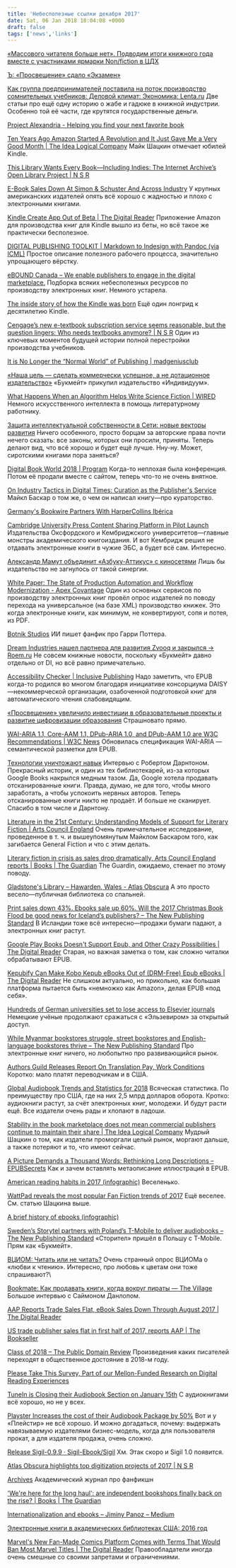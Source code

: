 ```yaml
---
title: 'Небесполезные ссылки декабря 2017'
date: Sat, 06 Jan 2018 18:04:08 +0000
draft: false
tags: ['news','links']
---
```


[«Массового читателя больше нет». Подводим итоги книжного года вместе с участниками ярмарки Non/fiction в ЦДХ](https://www.novayagazeta.ru/articles/2017/12/02/74774-massovogo-chitatelya-bolshe-net)

[Ъ: «Просвещение» сдало «Экзамен»](http://www.unkniga.ru/news/7770-prosveschenie-sdalo-examen.html)

[Как группа предпринимателей поставила на поток производство сомнительных учебников: Деловой климат: Экономика: Lenta.ru](https://lenta.ru/articles/2017/12/14/fake_books/) Две статьи про ещё одну историю о жабе и гадюке в книжной индустрии. Особенно той её части, где крутятся государственные деньги.

[Project Alexandria - Helping you find your next favorite book](http://projectalexandria.net/)

[Ten Years Ago Amazon Started A Revolution and It Just Gave Me a Very Good Month | The Idea Logical Company](https://www.idealog.com/blog/ten-years-ago-amazon-started-revolution-just-gave-good-month/) Майк Шацкин отмечает юбилей Kindle.

[This Library Wants Every Book—Including Indies: The Internet Archive’s Open Library Project | N S R](http://www.noshelfrequired.com/this-library-wants-every-book-including-indies-the-internet-archives-open-library-project/)

[E-Book Sales Down At Simon & Schuster And Across Industry](https://www.forbes.com/sites/ellenduffer/2017/11/28/e-book-sales-down-at-simon-schuster-and-across-industry/#55edfb034e35) У крупных американских издателей опять всё хорошо с жадностью и плохо с электронными книгами.

[Kindle Create App Out of Beta | The Digital Reader](https://the-digital-reader.com/2017/12/04/kindle-create-app-beta/) Приложение Amazon для производства книг для Kindle вышло из беты, но всё такое же практически бесполезное.

[DIGITAL PUBLISHING TOOLKIT | Markdown to Indesign with Pandoc (via ICML)](http://networkcultures.org/digitalpublishing/2014/10/08/markdown-to-indesign-with-pandoc-via-icml/) Простое описание полезного рабочего процесса, значительно упрощающего вёрстку.

[eBOUND Canada – We enable publishers to engage in the digital marketplace.](https://www.eboundcanada.org/) Подборка всяких небесполезных ресурсов по производству электронных книг. Немного устарела.

[The inside story of how the Kindle was born](https://blog.aboutamazon.com/devices/the-inside-story-of-how-the-kindle-was-born) Ещё один лонгрид к десятилетию Kindle.

[Cengage’s new e-textbook subscription service seems reasonable, but the question lingers: Who needs textbooks anymore? | N S R](http://www.noshelfrequired.com/cengages-new-e-textbook-subscription-service-seems-reasonable-but-the-question-lingers-who-needs-textbooks-anymore/) Один из ключевых моментов будущей истории полной перестройки производства учебников.

[It is No Longer the “Normal World” of Publishing | madgeniusclub](https://madgeniusclub.com/2017/12/05/it-is-no-longer-the-normal-world-of-publishing/)

[«Наша цель — сделать коммерчески успешное, а не дотационное издательство»](http://rosinvest.com/novosti/1337421) «Букмейт» прикупил издательство «Индивидуум».

[What Happens When an Algorithm Helps Write Science Fiction | WIRED](https://www.wired.com/2017/12/when-an-algorithm-helps-write-science-fiction/) Немного искусственного интеллекта в помощь литературному работнику.

[Защита интеллектуальной собственности в Сети: новые векторы развития](http://www.unkniga.ru/bookrinok/knigniy-rinok/7806-zaschita-intel-sobstvennosti-v-seti-novye-vektory-razvitiya.html) Ничего особенного, просто борцам за авторские права почти нечего сказать: все законы, которых они просили, приняты. Теперь делают вид, что всё хорошо и будет ещё лучше. Нну-ну. Может, сиротскими книгами пора заняться?

[Digital Book World 2018 | Program](https://www.digitalbookworld.com/program) Когда-то неплохая была конференция. Потом её продали вместе с сайтом, теперь что-то не очень внятное.

[On Industry Tactics in Digital Times: Curation as the Publisher's Service](https://publishingperspectives.com/2017/12/curation-publishing-michael-bhaskar/) Майкл Баскар о том же, о чем он написал книгу—про кураторство.

[Germany's Bookwire Partners With HarperCollins Ibérica](https://publishingperspectives.com/2017/12/germany-bookwire-harpercollins-iberica-usa-libraries-non-english-needs/)

[Cambridge University Press Content Sharing Platform in Pilot Launch](https://publishingperspectives.com/2017/12/cambridge-university-press-content-sharing-launch/) Издательства Оксфордского и Кембриджского университетов—главные монстры академического книгоиздания. И вот Кембридж решил не отдавать электронные книги в чужие ЭБС, а будет всё сам. Интересно.

[Александр Мамут объединит «Азбуку-Аттикус» с киносетями](https://gorky.media/news/aleksandr-mamut-obedinit-azbuku-attikus-s-kinosetyami/) Лишь бы издательство не загнулось от такой синергии.

[White Paper: The State of Production Automation and Workflow Modernization - Apex Covantage](http://apexcovantage.com/resources/white-paper-pub-survey/) Один из основных сервисов по производству электронных книг провёл опрос издателей по поводу перехода на универсальное (на базе XML) производство книжек. Это когда электронные книги, как минимум, не конвертируют, сопя и потея, из PDF.

[Botnik Studios](http://botnik.org/content/harry-potter.html) ИИ пишет фанфик про Гарри Поттера.

[Dream Industries нашел партнера для развития Zvooq и закрылся → Roem.ru](https://roem.ru/13-12-2017/265244/dream-industries-close/) Не совсем книжные новости, поскольку «Букмейт» давно отдельно от DI, но всё равно примечательно.

[Accessibility Checker | Inclusive Publishing](https://inclusivepublishing.org/toolbox/accessibility-checker/) Надо заметить, что EPUB когда-то родился во многом благодаря инициативе консорциума DAISY—некоммерческой организации, озабоченной подготовкой книг для автоматического чтения слабовидящим.

[«Просвещение» увеличило инвестиции в образовательные проекты и развитие цифровизации образования](http://www.unkniga.ru/company-news/7818-prosveschenie-uvelichilo-investitsii-v-obrazovanii.html) Страшновато прямо.

[WAI-ARIA 1.1, Core-AAM 1.1, DPub-ARIA 1.0, and DPub-AAM 1.0 are W3C Recommendations | W3C News](https://www.w3.org/blog/news/archives/6727) Обновилась спецификация WAI-ARIA — семантической разметки для EPUB.

[Технологии уничтожают навык](https://gorky.media/intervyu/tehnologii-unichtozhayut-navyk/) Интервью с Робертом Дарнтоном. Прекрасный историк, и один из тех библиотекарей, из-за которых Google Books накрылся медным тазом. Да, Google хотела продавать отсканированные книги. Правда, думаю, не для того, чтобы много заработать, а чтобы успокоить нервных авторов. Теперь отсканированные книги никто не продаёт. И больше не сканирует. Спасибо в том числе и Дарнтону.

[Literature in the 21st Century: Understanding Models of Support for Literary Fiction | Arts Council England](http://www.artscouncil.org.uk/publication/literature-21st-century-understanding-models-support-literary-fiction) Очень примечательное исследование, проведенное в т. ч. и вышеупомянутым Майклом Баскаром того, как загибается General Fiction и что с этим делать.

[Literary fiction in crisis as sales drop dramatically, Arts Council England reports | Books | The Guardian](https://www.theguardian.com/books/2017/dec/15/literary-fiction-in-crisis-as-sale-drop-dramatically-arts-council-england-reports) The Guardin, ожидаемо, стенает по этому поводу.

[Gladstone's Library – Hawarden, Wales - Atlas Obscura](https://www.atlasobscura.com/places/gladstones-library) А это просто весело—публичная библиотека со спальней.

[Print sales down 43%. Ebooks sale up 60%. Will the 2017 Christmas Book Flood be good news for Iceland’s publishers? – The New Publishing Standard](http://www.thenewpublishingstandard.com/print-sales-down-43-ebooks-sale-up-60-will-the-2017-christmas-book-flood-be-good-news-for-icelands-publishers/) В Исландии тоже всё интересно—продажи бумаги падают, а электронных книг растут.

[Google Play Books Doesn't Support Epub, and Other Crazy Possibilities | The Digital Reader](https://the-digital-reader.com/2014/01/31/google-play-books-doesnt-support-epub-crazy-possibilities/) Старая, но важная заметка о том, как сложно читалки обрабатывают EPUB.

[Kepubify Can Make Kobo Kepub eBooks Out of (DRM-Free) Epub eBooks | The Digital Reader](https://the-digital-reader.com/2017/12/17/kepubify-can-make-kobo-kepub-ebooks-drm-free-epub-ebooks/) Не слишком актуально, но прикольно, как большая платформа пытается быть «немножко как Amazon», делая EPUB «под себя».

[Hundreds of German universities set to lose access to Elsevier journals](https://www.nature.com/articles/d41586-017-07817-1) Немецкие учёные продолжают сражаться с «Эльзевиром» за открытый доступ.

[While Myanmar bookstores struggle, street bookstores and English-language bookstores thrive – The New Publishing Standard](http://www.thenewpublishingstandard.com/while-myanmar-bookstores-struggle-street-bookstores-and-english-language-bookstores-thrive/) Про электронные книг ничего, но любопытно про развивающийся рынок.

[Authors Guild Releases Report On Translation Pay, Work Conditions](https://www.publishersweekly.com/pw/by-topic/industry-news/publisher-news/article/75637-authors-guild-releases-report-on-translation-pay-work-conditions.html) Коротко: мало платят переводчикам и в США.

[Global Audiobook Trends and Statistics for 2018](https://goodereader.com/blog/audiobooks/global-audiobook-trends-and-statistics-for-2018) Всяческая статистика. По преимуществу про США, где на них 2,5 млрд долларов оборота. Кротко: аудиокниги растут, за счёт электронных книг, молодежи. И будут расти ещё. Все издатели очень рады и хлопают в ладоши.

[Stability in the book marketplace does not mean commercial publishers continue to maintain their share | The Idea Logical Company](https://www.idealog.com/blog/stability-book-marketplace-not-mean-commercial-publishers-continue-maintain-share/) Мудрый Шацкин о том, как издатели проморгали целый рынок, моргают дальше, а также потеряют и то, что имеют сейчас.

[A Picture Demands a Thousand Words: Rethinking Long Descriptions – EPUBSecrets](http://epubsecrets.com/a-picture-demands-a-thousand-words-rethinking-long-descriptions.php) Как и зачем вставлять метаописание иллюстраций в EPUB.

[American reading habits in 2017 (infographic)](https://ebookfriendly.com/american-reading-habits-2017-infographic/) Веселенько.

[WattPad reveals the most popular Fan Fiction trends of 2017](https://goodereader.com/blog/e-book-news/wattpad-reveals-the-most-popular-fan-fiction-trends-of-2017) Ещё веселее. См. статью Шацкина выше.

[A brief history of ebooks (infographic)](https://ebookfriendly.com/brief-history-ebooks-infographic/)

[Sweden’s Storytel partners with Poland’s T-Mobile to deliver audiobooks – The New Publishing Standard](http://www.thenewpublishingstandard.com/swedens-storytel-partners-with-polands-t-mobile-to-deliver-audiobooks/) «Сторител» пришёл в Польшу с T-Mobile. Прям как «Букмейт».

[ВЦИОМ: Читать или не читать?](https://wciom.ru/index.php?id=236&uid=116580) Очень странный опрос ВЦИОМа о «любви к чтению». Интересно, про любовь к цветам они тоже спрашивают?\

[Bookmate: Как продавать книги, когда вокруг пираты — The Village](http://www.the-village.ru/village/business/businessmen/295018-bookmate) Большое интервью с Саймоном Данлопом.

[AAP Reports Trade Sales Flat, eBook Sales Down Through August 2017 | The Digital Reader](https://the-digital-reader.com/2017/12/20/aap-reports-trade-sales-flat-ebook-sales-august-2017/)

[US trade publisher sales flat in first half of 2017, reports AAP | The Bookseller](https://www.thebookseller.com/news/us-trade-publisher-sales-flat-first-half-2017-reports-aap-697686)

[Class of 2018 – The Public Domain Review](http://publicdomainreview.org/collections/class-of-2018/) Произведения каких писателей переходят в общественное достояние в 2018-м году.

[Please Take This Survey, Part of our Mellon-Funded Research on Digital Reading Experiences](http://mailchi.mp/rebus/please-take-this-survey-part-of-our-mellon-funded-research-on-digital-reading-experiences?e=a806270cb2)

[TuneIn is Closing their Audiobook Section on January 15th](https://goodereader.com/blog/audiobooks/tunein-is-closing-their-audiobook-section-on-january-15th) С аудиокнигами всё хорошо, но не у всех.

[Playster Increases the cost of their Audiobook Package by 50%](https://goodereader.com/blog/audiobooks/playster-increases-the-cost-of-their-audiobook-package-by-50) Вот и у «Плейстир» не всё хорошо. И можно догадаться, почему: выдержать навязываемую издателями бизнес-модель, когда для пользователя прокат, а для издателя продажа, очень сложно.

[Release Sigil-0.9.9 · Sigil-Ebook/Sigil](https://github.com/Sigil-Ebook/Sigil/releases/tag/0.9.9) Хм. Этак скоро и Sigil 1.0 появится.

[Atlas Obscura highlights top digitization projects of 2017 | N S R](http://www.noshelfrequired.com/atlas-obscura-highlights-top-digitization-projects-of-2017/)

[Archives](http://journal.transformativeworks.org/index.php/twc/issue/archive) Академический журнал про фанфикшн

['We're here for the long haul': are independent bookshops finally back on the rise? | Books | The Guardian](https://www.theguardian.com/books/2017/dec/25/were-here-for-the-long-haul-are-independent-bookshops-finally-back-on-the-rise)

[Internationalization and ebooks – Jiminy Panoz – Medium](https://medium.com/@jiminypan/internationalization-and-ebooks-e7b7078ba017)

[Электронные книги в академических библиотеках США: 2016 год](http://www.unkniga.ru/biblioteki/vuzbiblio/7856-elekronnye-knigi-v-akademicheskih-bibliotekah-usa-2016-god.html)

[Marvel's New Fan-Made Comics Platform Comes with Terms That Would Ban Most Marvel Titles | The Digital Reader](https://the-digital-reader.com/2017/12/29/marvels-new-fan-made-comics-platform-comes-terms-ban-marvel-titles/) Правообладатели иногда очень смешные со своими запретами и ограничениями.